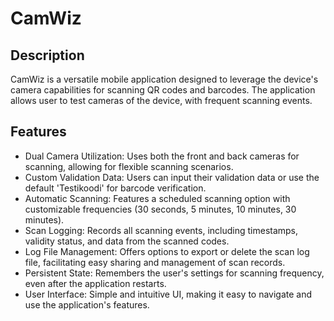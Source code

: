 # CamWiz
## Description
CamWiz is a versatile mobile application designed to leverage the device's camera capabilities for scanning QR codes and barcodes. The application allows user to test cameras of the device, with frequent scanning events.

## Features
- Dual Camera Utilization: Uses both the front and back cameras for scanning, allowing for flexible scanning scenarios.
- Custom Validation Data: Users can input their validation data or use the default 'Testikoodi' for barcode verification.
- Automatic Scanning: Features a scheduled scanning option with customizable frequencies (30 seconds, 5 minutes, 10 minutes, 30 minutes).
- Scan Logging: Records all scanning events, including timestamps, validity status, and data from the scanned codes. 
- Log File Management: Offers options to export or delete the scan log file, facilitating easy sharing and management of scan records.
- Persistent State: Remembers the user's settings for scanning frequency, even after the application restarts.
- User Interface: Simple and intuitive UI, making it easy to navigate and use the application's features.

